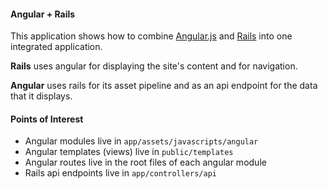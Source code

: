 #### Angular + Rails

This application shows how to combine [Angular.js][ng] and [Rails][rails] into one integrated application.

**Rails** uses angular for displaying the site's content and for navigation.

**Angular** uses rails for its asset pipeline and as an api endpoint for the data that it displays.

#### Points of Interest

- Angular modules live in `app/assets/javascripts/angular`
- Angular templates (views) live in `public/templates`
- Angular routes live in the root files of each angular module
- Rails api endpoints live in `app/controllers/api`

[ng]: http://angularjs.org/
[rails]: http://rubyonrails.org/
